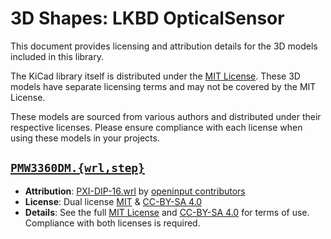 # 3D Shapes: LKBD OpticalSensor

This document provides licensing and attribution details for the 3D models included in this library.

The KiCad library itself is distributed under the [MIT License](/LICENSE). These 3D models have separate licensing terms and may not be covered by the MIT License.

These models are sourced from various authors and distributed under their respective licenses. Please ensure compliance with each license when using these models in your projects.

## [`PMW3360DM.{wrl,step}`](./PMW3360DM.wrl)

- **Attribution**: [PXI-DIP-16.wrl](https://github.com/openinput-fw/openinput-kicad-library/blob/main/3dmodels/openinput.3dshapes/PXI-DIP-16.wrl) by [openinput contributors](https://github.com/openinput-fw/openinput-kicad-library/contributors)
- **License**: Dual license [MIT](https://github.com/openinput-fw/openinput-kicad-library/blob/main/LICENSE-MIT) & [CC-BY-SA 4.0](https://github.com/openinput-fw/openinput-kicad-library/blob/main/LICENSE-CC-BY-SA)
- **Details**: See the full [MIT License](https://opensource.org/licenses/MIT) and [CC-BY-SA 4.0](https://creativecommons.org/licenses/by-sa/4.0/) for terms of use. Compliance with both licenses is required.
